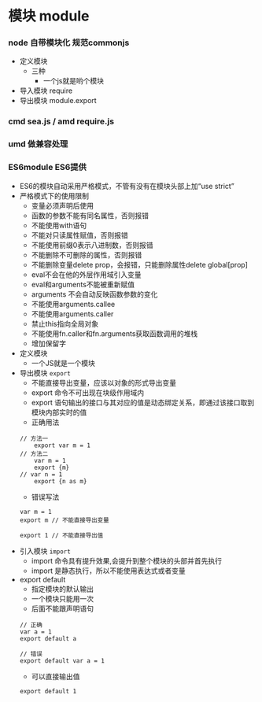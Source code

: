 # 模块 module
### node 自带模块化 规范commonjs
* 定义模块
    * 三种
      * 一个js就是哟个模块
* 导入模块
    require
* 导出模块 module.export
### cmd sea.js  / amd require.js
### umd 做兼容处理
### ES6module ES6提供
* ES6的模块自动采用严格模式，不管有没有在模块头部上加“use strict”
* 严格模式下的使用限制
    * 变量必须声明后使用
    * 函数的参数不能有同名属性，否则报错
    * 不能使用with语句
    * 不能对只读属性赋值，否则报错
    * 不能使用前缀0表示八进制数，否则报错
    * 不能删除不可删除的属性，否则报错
    * 不能删除变量delete prop，会报错，只能删除属性delete global\[prop]
    * eval不会在他的外层作用域引入变量
    * eval和arguments不能被重新赋值
    * arguments 不会自动反映函数参数的变化
    * 不能使用arguments.callee
    * 不能使用arguments.caller
    * 禁止this指向全局对象
    * 不能使用fn.caller和fn.arguments获取函数调用的堆栈
    * 增加保留字
* 定义模块
    * 一个JS就是一个模块
* 导出模块 `export`
    * 不能直接导出变量，应该以对象的形式导出变量
    * export 命令不可出现在块级作用域内
    * export 语句输出的接口与其对应的值是动态绑定关系，即通过该接口取到模块内部实时的值
    * 正确用法
    ```
    // 方法一
        export var m = 1
    // 方法二
        var m = 1
        export {m}
    // var n = 1
        export {n as m}
    ```
    * 错误写法
    ```
    var m = 1
    export m // 不能直接导出变量

    export 1 // 不能直接导出值
    ```
* 引入模块 `import`
    * import 命令具有提升效果,会提升到整个模块的头部并首先执行
    * import 是静态执行，所以不能使用表达式或者变量
* export default
    * 指定模块的默认输出
    * 一个模块只能用一次
    * 后面不能跟声明语句
    ```
    // 正确
    var a = 1
    export default a

    // 错误
    export default var a = 1
    ```
    * 可以直接输出值
    ```
    export default 1
    ```
